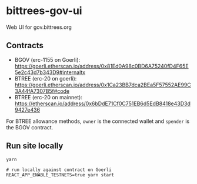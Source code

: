 # bittrees-gov-ui

Web UI for gov.bittrees.org

## Contracts

- BGOV (erc-1155 on Goerli): <https://goerli.etherscan.io/address/0x81Ed0A98c0BD6A75240fD4F65E5e2c43d7b343D9#internaltx>
- BTREE (erc-20 on goerli): https://goerli.etherscan.io/address/0x1Ca23BB7dca2BEa5F57552AE99C3A44fA7307B5f#code
- BTREE (erc-20 on mainnet): https://etherscan.io/address/0x6bDdE71Cf0C751EB6d5EdB8418e43D3d9427e436

For BTREE allowance methods, `owner` is the connected wallet and `spender` is the BGOV contract.

## Run site locally

    yarn

    # run locally against contract on Goerli
    REACT_APP_ENABLE_TESTNETS=true yarn start
